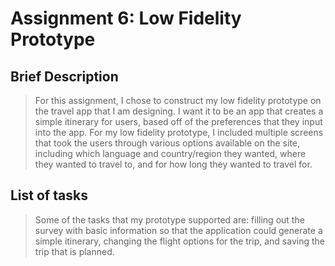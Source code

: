 # Assignment 6: Low Fidelity Prototype

## Brief Description
> For this assignment, I chose to construct my low fidelity prototype on the travel app that I am designing. I want it to be an app that creates a simple itinerary for users, based off of the preferences that they input into the app. For my low fidelity prototype, I included multiple screens that took the users through various options available on the site, including which language and country/region they wanted, where they wanted to travel to, and for how long they wanted to travel for. 

## List of tasks
> Some of the tasks that my prototype supported are: filling out the survey with basic information so that the application could generate a simple itinerary, changing the flight options for the trip, and saving the trip that is planned. 

